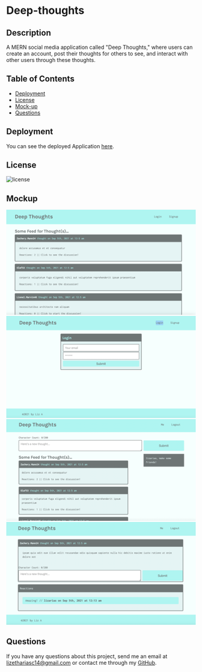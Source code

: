 # Deep-thoughts

## Description
A MERN social media application called "Deep Thoughts," where users can create an account, post their thoughts for others to see, and interact with other users through these thoughts.

  ## Table of Contents

* [Deployment](#deployment)
* [License](#license)
* [Mock-up](#mockup)
* [Questions](#questions)


## Deployment
You can see the deployed Application [here](https://deep-thoughts-liz.herokuapp.com).

## License
![license](https://img.shields.io/badge/license-MIT-brightgreen)

## Mockup
![Mockup](mockup.png)
![Mockup](mockup2.png)
![Mockup](mockup3.png)
![Mockup](mockup4.png)

## Questions
If you have any questions about this project, send me an email at lizethariasc14@gmail.com or contact me through my [GitHub](https://github.com/lizariasc).